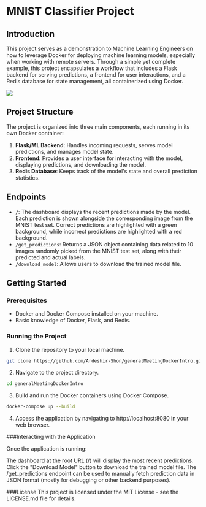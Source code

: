 # MNIST Classifier Project

## Introduction

This project serves as a demonstration to Machine Learning Engineers on how to leverage Docker for deploying machine learning models, especially when working with remote servers. Through a simple yet complete example, this project encapsulates a workflow that includes a Flask backend for serving predictions, a frontend for user interactions, and a Redis database for state management, all containerized using Docker.

<img src="uiimage_name.png">

## Project Structure

The project is organized into three main components, each running in its own Docker container:

1. **Flask/ML Backend**: Handles incoming requests, serves model predictions, and manages model state.
2. **Frontend**: Provides a user interface for interacting with the model, displaying predictions, and downloading the model.
3. **Redis Database**: Keeps track of the model's state and overall prediction statistics.

## Endpoints

- `/`: The dashboard displays the recent predictions made by the model. Each prediction is shown alongside the corresponding image from the MNIST test set. Correct predictions are highlighted with a green background, while incorrect predictions are highlighted with a red background.
- `/get_predictions`: Returns a JSON object containing data related to 10 images randomly picked from the MNIST test set, along with their predicted and actual labels.
- `/download_model`: Allows users to download the trained model file.

## Getting Started

### Prerequisites

- Docker and Docker Compose installed on your machine.
- Basic knowledge of Docker, Flask, and Redis.

### Running the Project

1. Clone the repository to your local machine.
```bash
git clone https://github.com/Ardeshir-Shon/generalMeetingDockerIntro.git
```
2. Navigate to the project directory.
```bash
cd generalMeetingDockerIntro
```
3. Build and run the Docker containers using Docker Compose.
```bash
docker-compose up --build
```
4. Access the application by navigating to http://localhost:8080 in your web browser.

###Interacting with the Application

Once the application is running:

The dashboard at the root URL (/) will display the most recent predictions.
Click the "Download Model" button to download the trained model file.
The /get_predictions endpoint can be used to manually fetch prediction data in JSON format (mostly for debugging or other backend purposes).

###License
This project is licensed under the MIT License - see the LICENSE.md file for details.





